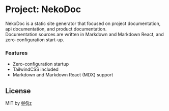 # Project: NekoDoc

NekoDoc is a static site generator that focused on project documentation, api documentation, and product documentation.  
Documentation sources are written in Markdown and Markdown React, and zero-configuration start-up.

### Features

- Zero-configuration startup
- TailwindCSS included
- Markdown and Markdown React (MDX) support

## License

MIT by [@6jz](https://twitter.com/6jz)
